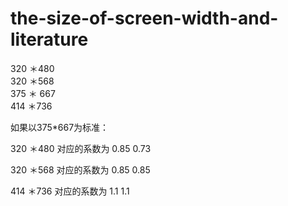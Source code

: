 # the-size-of-screen-width-and-literature
320 ＊480    
320 ＊568  
375 ＊ 667  
414 ＊736  

如果以375*667为标准：

320 ＊480 对应的系数为 0.85 0.73

320 ＊568 对应的系数为 0.85 0.85

414 ＊736 对应的系数为 1.1  1.1

